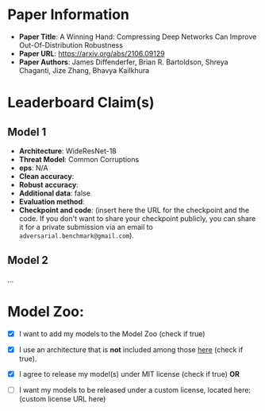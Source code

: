 # Paper Information

- **Paper Title**: A Winning Hand: Compressing Deep Networks Can Improve Out-Of-Distribution Robustness
- **Paper URL**: https://arxiv.org/abs/2106.09129
- **Paper Authors**: James Diffenderfer, Brian R. Bartoldson, Shreya Chaganti, Jize Zhang, Bhavya Kailkhura

# Leaderboard Claim(s)

## Model 1

- **Architecture**: WideResNet-18
- **Threat Model**: Common Corruptions
- **eps**: N/A
- **Clean accuracy**: 
- **Robust accuracy**:
- **Additional data**: false
- **Evaluation method**:
- **Checkpoint and code**: (insert here the URL for the checkpoint and the code. If you don't want
  to share your checkpoint publicly, you can share it for a private submission via an email
  to `adversarial.benchmark@gmail.com`).

## Model 2

...

# Model Zoo:

- [x] I want to add my models to the Model Zoo (check if true)
- [x] I use an architecture that is **not** included among
  those [here](https://github.com/RobustBench/robustbench/tree/master/robustbench/model_zoo/architectures) (check if true).
- [x] I agree to release my model(s) under MIT license (check if true) **OR**
- [ ] I want my models to be released under a custom license, located here: (custom license URL here)

